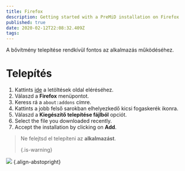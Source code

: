 ```yaml
---
title: Firefox
description: Getting started with a PreMiD installation on Firefox
published: true
date: 2020-02-12T22:08:32.409Z
tags:
---
```


A bővítmény telepítése rendkívül fontos az alkalmazás működéséhez.

# Telepítés
1. Kattints [ide](https://premid.app/downloads) a letöltések oldal eléréséhez.
2. Válaszd a **Firefox** menüpontot.
3. Keress rá a `about:addons` címre.
4. Kattints a jobb felső sarokban elhelyezkedő kicsi fogaskerék ikonra.
5. Válaszd a **Kiegészítő telepítése fájlból** opciót.
6. Select the file you downloaded recently.
7. Accept the installation by clicking on **Add**.

> Ne felejtsd el telepíteni az **alkalmazást**. 
> 
> {.is-warning}

![](https://img.icons8.com/color/2x/firefox.png) {.align-abstopright}